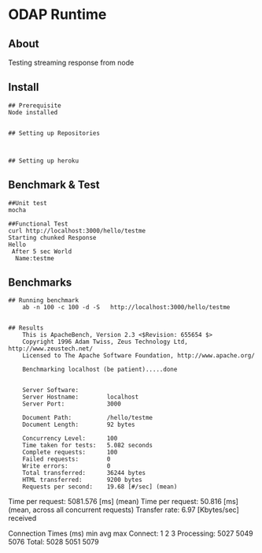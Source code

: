 # ODAP Runtime

## About

Testing streaming response from node

## Install


    ## Prerequisite
    Node installed


    ## Setting up Repositories



    ## Setting up heroku


## Benchmark & Test
    ##Unit test
    mocha

    ##Functional Test
    curl http://localhost:3000/hello/testme
    Starting chunked Response
    Hello
     After 5 sec World
      Name:testme 


    
 ## Benchmarks
    ## Running benchmark
        ab -n 100 -c 100 -d -S   http://localhost:3000/hello/testme


    ## Results
        This is ApacheBench, Version 2.3 <$Revision: 655654 $>
        Copyright 1996 Adam Twiss, Zeus Technology Ltd, http://www.zeustech.net/
        Licensed to The Apache Software Foundation, http://www.apache.org/

        Benchmarking localhost (be patient).....done


        Server Software:        
        Server Hostname:        localhost
        Server Port:            3000

        Document Path:          /hello/testme
        Document Length:        92 bytes

        Concurrency Level:      100
        Time taken for tests:   5.082 seconds
        Complete requests:      100
        Failed requests:        0
        Write errors:           0
        Total transferred:      36244 bytes
        HTML transferred:       9200 bytes
        Requests per second:    19.68 [#/sec] (mean)
Time per request:       5081.576 [ms] (mean)
Time per request:       50.816 [ms] (mean, across all concurrent requests)
Transfer rate:          6.97 [Kbytes/sec] received

Connection Times (ms)
              min   avg   max
              Connect:        1     2    3
              Processing:  5027  5049 5076
              Total:       5028  5051 5079

